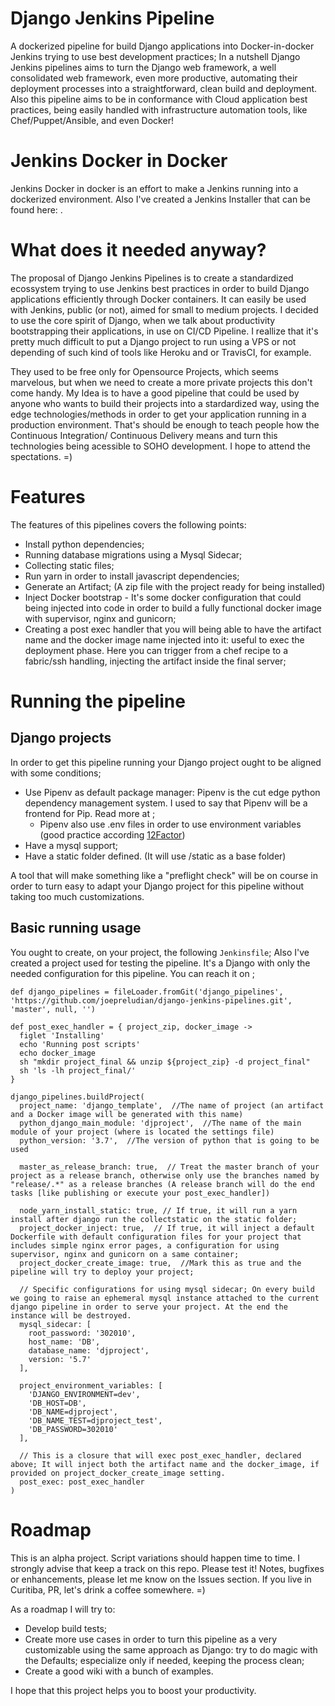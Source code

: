 # Django Jenkins Pipeline

A dockerized pipeline for build Django applications into Docker-in-docker Jenkins trying to use best development practices;
In a nutshell Django Jenkins pipelines aims to turn the Django web framework, a well consolidated web framework, even more productive, automating their deployment processes into a straightforward, clean build and deployment.
Also this pipeline aims to be in conformance with Cloud application best practices, being easily handled with infrastructure automation tools, like Chef/Puppet/Ansible, and even Docker!


# Jenkins Docker in Docker 

Jenkins Docker in docker is an effort to make a Jenkins running into a dockerized environment. Also I've created a Jenkins Installer that can be found here: [](https://github.com/joepreludian/jenkins-docker-in-docker).

# What does it needed anyway?

The proposal of Django Jenkins Pipelines is to create a standardized ecossystem trying to use Jenkins best practices in order to build Django applications efficiently through Docker containers. It can easily be used with Jenkins, public (or not), aimed for small to medium projects.
I decided to use the core spirit of Django, when we talk about productivity bootstrapping their applications, in use on CI/CD Pipeline. I reallize that it's pretty much difficult to put a Django project to run using a VPS or not depending of such kind of tools like Heroku and or TravisCI, for example.

They used to be free only for Opensource Projects, which seems marvelous, but when we need to create a more private projects this don't come handy. My Idea is to have a good pipeline that could be used by anyone who wants to build their projects into a stardardized way, using the edge technologies/methods in order to get your application running in a production environment.
That's should be enough to teach people how the Continuous Integration/ Continuous Delivery means and turn this technologies being acessible to SOHO development. I hope to attend the spectations. =)

# Features
The features of this pipelines covers the following points:

* Install python dependencies;
* Running database migrations using a Mysql Sidecar;
* Collecting static files;
* Run yarn in order to install javascript dependencies;
* Generate an Artifact; (A zip file with the project ready for being installed)
* Inject Docker bootstrap - It's some docker configuration that could being injected into code in order to build a fully functional docker image with supervisor, nginx and gunicorn;
* Creating a post exec handler that you will being able to have the artifact name and the docker image name injected into it: useful to exec the deployment phase. Here you can trigger from a chef recipe to a fabric/ssh handling, injecting the artifact inside the final server;

# Running the pipeline


## Django projects

In order to get this pipeline running your Django project ought to be aligned with some conditions;
* Use Pipenv as default package manager: Pipenv is the cut edge python dependency management system. I used to say that Pipenv will be a frontend for Pip. Read more at [](https://pipenv.readthedocs.io/en/latest/);
  * Pipenv also use .env files in order to use environment variables (good practice according [12Factor](https://12factor.net/))
* Have a mysql support;
* Have a static folder defined. (It will use /static as a base folder)

A tool that will make something like a "preflight check" will be on course in order to turn easy to adapt your Django project for this pipeline without taking too much customizations.

## Basic running usage

You ought to create, on your project, the following `Jenkinsfile`;
Also I've created a project used for testing the pipeline. It's a Django with only the needed configuration for this pipeline. You can reach it on [](https://github.com/joepreludian/django-template/blob/master/Jenkinsfile);

```
def django_pipelines = fileLoader.fromGit('django_pipelines', 'https://github.com/joepreludian/django-jenkins-pipelines.git', 'master', null, '')

def post_exec_handler = { project_zip, docker_image ->
  figlet 'Installing'
  echo 'Running post scripts'
  echo docker_image
  sh "mkdir project_final && unzip ${project_zip} -d project_final"
  sh 'ls -lh project_final/'
}

django_pipelines.buildProject(
  project_name: 'django_template',  //The name of project (an artifact and a Docker image will be generated with this name)
  python_django_main_module: 'djproject',  //The name of the main module of your project (where is located the settings file)
  python_version: '3.7',  //The version of python that is going to be used
 
  master_as_release_branch: true,  // Treat the master branch of your project as a release branch, otherwise only use the branches named by "release/.*" as a release branches (A release branch will do the end tasks [like publishing or execute your post_exec_handler])

  node_yarn_install_static: true, // If true, it will run a yarn install after django run the collectstatic on the static folder;
  project_docker_inject: true,  // If true, it will inject a default Dockerfile with default configuration files for your project that includes simple nginx error pages, a configuration for using supervisor, nginx and gunicorn on a same container;
  project_docker_create_image: true,  //Mark this as true and the pipeline will try to deploy your project;

  // Specific configurations for using mysql sidecar; On every build we going to raise an ephemeral mysql instance attached to the current django pipeline in order to serve your project. At the end the instance will be destroyed.
  mysql_sidecar: [
    root_password: '302010',
    host_name: 'DB',
    database_name: 'djproject',
    version: '5.7'
  ],

  project_environment_variables: [
    'DJANGO_ENVIRONMENT=dev',
    'DB_HOST=DB',
    'DB_NAME=djproject',
    'DB_NAME_TEST=djproject_test',
    'DB_PASSWORD=302010'
  ],

  // This is a closure that will exec post_exec_handler, declared above; It will inject both the artifact name and the docker_image, if provided on project_docker_create_image setting.
  post_exec: post_exec_handler 
)
```

# Roadmap

This is an alpha project. Script variations should happen time to time. I strongly advise that keep a track on this repo. Please test it! Notes, bugfixes or enhancements, please let me know on the Issues section.
If you live in Curitiba, PR, let's drink a coffee somewhere. =)

As a roadmap I will try to:

* Develop build tests;
* Create more use cases in order to turn this pipeline as a very customizable using the same approach as Django: try to do magic with the Defaults; especialize only if needed, keeping the process clean;
* Create a good wiki with a bunch of examples.

I hope that this project helps you to boost your productivity.
